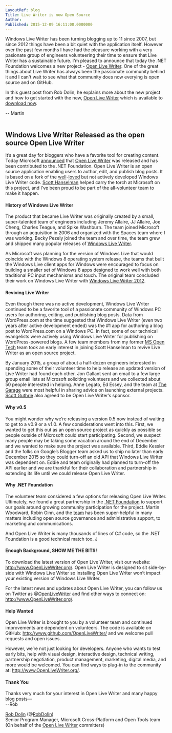 ```yaml
---
LayoutRef: blog
Title: Live Writer is now Open Source
Author: 
Published: 2015-12-09 16:11:00.0000000
---
```

<p>Windows Live Writer has been turning blogging up to 11 since 2007, but since 2012 things have been a bit quiet with the application itself. However over the past&nbsp;few months I have had the pleasure working with a very pasionate group of engineers volunteering their time to ensure that Live Writer has a sustainable future. I'm pleased to announce that today the .NET Foundation welcomes a new project - <a href="http://openlivewriter.org">Open Live Writer</a>. One of the great things about Live Writer has always been the passionate community behind it and I can't wait to see what that community does now everying is open source and on GitHub.</p>

<p>In this guest post from Rob Dolin, he explains more about the new project and how to get started with the new, <a href="http://openlivewriter.org">Open Live Writer</a>&nbsp;which is available to <a href="http://openlivewriter.org">download now</a>.</p>

<p>-- Martin<br /><br /></p>

<h2>Windows Live Writer Released as the open source Open Live Writer</h2>

<p>It&rsquo;s a great day for bloggers who have a favorite tool for creating content. Today Microsoft <a href="http://www.hanselman.com/blog/">announced</a> that <a href="http://www.OpenLiveWriter.org/">Open Live Writer</a> was released and has been contributed to the .NET Foundation. Open Live Writer is an open source application enabling users to author, edit, and publish blog posts. It is based on a fork of the <a href="https://twitter.com/shanselman/status/477214574765043714">well</a>-<a href="http://www.petitionbuzz.com/petitions/dontkillwlw">loved</a> but not actively developed Windows Live Writer code. <a href="http://www.hanselman.com/">Scott Hanselman</a> helped carry the torch at Microsoft on this project, and I&rsquo;ve been proud to be part of the all-volunteer team to make it happen.</p>

<h4>History of Windows Live Writer</h4>

<p>The product that became Live Writer was originally created by a small, super-talented team of engineers including Jeremy Allaire, JJ Allaire, Joe Cheng, Charles Teague, and Spike Washburn. The team joined Microsoft through an acquisition in 2006 and organized with the Spaces team where I was working. Becky Pezely joined the team and over time, the team grew and shipped many popular releases of <a href="https://en.wikipedia.org/wiki/Windows_Live_Writer">Windows Live Writer</a>.</p>

<p>As Microsoft was planning for the version of Windows Live that would coincide with the Windows 8 operating system release, the teams that built the Windows Live client apps for Windows were encouraged to focus on building a smaller set of Windows 8 apps designed to work well with both traditional PC input mechanisms and touch. The original team concluded their work on Windows Live Writer with <a href="http://www.hanselman.com/blog/DownloadWindowsLiveWriter2012.aspx">Windows Live Writer 2012</a>.</p>

<h4>Reviving Live Writer</h4>

<p>Even though there was no active development, Windows Live Writer continued to be a favorite tool of a passionate community of Windows PC users for authoring, editing, and publishing blog posts. Data from WordPress.com at the time suggested that Windows Live Writer (even two years after active development ended) was the #1 app for authoring a blog post to WordPress.com on a Windows PC. In fact, some of our technical evangelists were actively using Windows Live Writer for publishing on WordPress-powered blogs. A few team members from my former <a href="https://www.MSOpenTech.com/">MS Open Tech</a> team took an early interest in joining Scott Hanselman to revive Live Writer as an open source project.</p>

<p>By January 2015, a group of about a half-dozen engineers interested in spending some of their volunteer time to help release an updated version of Live Writer had found each other. Jon Gallant sent an email to a few large group email lists at Microsoft soliciting volunteers and we collected about 50 people interested in helping. Anne Legato, Ed Essey, and the team at <a href="http://www.microsoft.com/en-us/garage/">The Garage</a> were most helpful in sharing advice on launching external projects. <a href="http://weblogs.asp.net/scottgu">Scott Guthrie</a> also agreed to be Open Live Writer&rsquo;s sponsor.</p>

<h4>Why v0.5</h4>

<p>You might wonder why we&rsquo;re releasing a version 0.5 now instead of waiting to get to a v0.9 or a v1.0. A few considerations went into this. First, we wanted to get this out as an open source project as quickly as possible so people outside of Microsoft could start participating. Second, we suspect many people may be taking some vacation around the end of December and we wanted to make sure the project was available. Third, Eddie Kessler and the folks on Google&rsquo;s Blogger team asked us to ship no later than early December 2015 so they could turn-off an old API that Windows Live Writer was dependent on. Eddie and team originally had planned to turn-off the API earlier and we are thankful for their collaboration and partnership in extending its life until we could release Open Live Writer.</p>

<h4>Why .NET Foundation</h4>

<p>The volunteer team considered a few options for releasing Open Live Writer. Ultimately, we found a great partnership in the <a href="/">.NET Foundation</a> to support our goals around growing community participation for the project. Martin Woodward, Robin Ginn, and the <a href="http://www.dotnetfoundation.org/team">team</a> has been super-helpful in many matters including open source governance and administrative support, to marketing and communications.</p>

<p>And Open Live Writer is many thousands of lines of C# code, so the .NET Foundation is a good technical match too. J</p>

<h4>Enough Background, SHOW ME THE BITS!</h4>

<p>To download the latest version of Open Live Writer, visit our website: <a href="http://www.OpenLiveWriter.org/">http://www.OpenLiveWriter.org/</a>. Open Live Writer is designed to sit side-by-side with Windows Live Writer so installing Open Live Writer won&rsquo;t impact your existing version of Windows Live Writer.</p>

<p>For the latest news and updates about Open Live Writer, you can follow us on Twitter as @<a href="https://twitter.com/OpenLiveWriter">OpenLiveWriter</a> and find other ways to connect on: <a href="http://www.openlivewriter.org/">http://www.OpenLiveWriter.org/</a>.</p>

<h4>Help Wanted</h4>

<p>Open Live Writer is brought to you by a volunteer team and continued improvements are dependent on volunteers. The code is available on GitHub: <a href="http://www.github.com/OpenLiveWriter/">http://www.github.com/OpenLiveWriter/</a> and we welcome pull requests and open issues.</p>

<p>However, we&rsquo;re not just looking for developers. Anyone who wants to test early bits, help with visual design, interactive design, technical writing, partnership negotiation, product management, marketing, digital media, and more would be welcomed. You can find ways to plug-in to the community at: <a href="http://www.OpenLiveWriter.org/">http://www.OpenLiveWriter.org/</a>.</p>

<h4>Thank You</h4>

<p>Thanks very much for your interest in Open Live Writer and many happy blog posts&mdash; <br />--Rob</p>

<p><a href="http://blog.robdolin.com/">Rob Dolin</a> (@<a href="https://twitter.com/RobDolin">RobDolin</a>) <br />Senior Program Manager, Microsoft Cross-Platform and Open Tools team <br />(On behalf of the <a href="http://www.OpenLiveWriter.org/">Open Live Writer</a> committers)</p>

<p></p>
